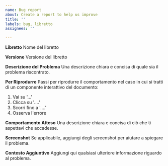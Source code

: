 ```yaml
---
name: Bug report
about: Create a report to help us improve
title: ''
labels: bug, libretto
assignees: ''

---
```


**Libretto**
Nome del libretto

**Versione**
Versione del libretto

**Descrizione del Problema**
Una descrizione chiara e concisa di quale sia il problema riscontrato.

**Per Riprodurre**
Passi per riprodurre il comportamento nel caso in cui si tratti di un componente interattivo del documento:
1. Vai su '...'
2. Clicca su '....'
3. Scorri fino a '....'
4. Osserva l'errore

**Comportamento Atteso**
Una descrizione chiara e concisa di ciò che ti aspettavi che accadesse.

**Screenshot**
Se applicabile, aggiungi degli screenshot per aiutare a spiegare il problema.

**Contesto Aggiuntivo**
Aggiungi qui qualsiasi ulteriore informazione riguardo al problema.
